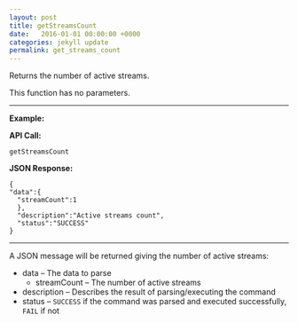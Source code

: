 ```yaml
---
layout: post
title: getStreamsCount
date:   2016-01-01 00:00:00 +0000
categories: jekyll update
permalink: get_streams_count
---
```


Returns the number of active streams.

This function has no parameters.

------

**Example:**

**API Call:**

``` 
getStreamsCount
```

**JSON Response:**

``` 
{
"data":{
  "streamCount":1
  },
  "description":"Active streams count",
  "status":"SUCCESS"
}

```

------

A JSON message will be returned giving the number of active streams:

- data – The data to parse
  - streamCount – The number of active streams
- description – Describes the result of parsing/executing the command
- status – `SUCCESS` if the command was parsed and executed successfully, `FAIL` if not
